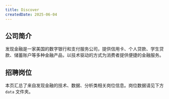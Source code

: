 ```yaml
---
title: Discover
createdDate: 2025-06-04
---
```


## 公司简介
发现金融是一家美国的数字银行和支付服务公司，提供信用卡、个人贷款、学生贷款、储蓄账户等多种金融产品，以技术驱动的方式为消费者提供便捷的金融服务。

## 招聘岗位
本页汇总了来自发现金融的技术、数据、分析类相关岗位信息。岗位数据请见下方 `data` 文件夹。
